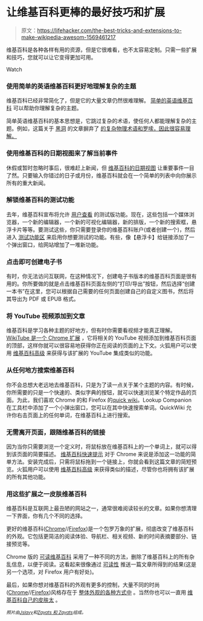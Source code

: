# 让维基百科更棒的最好技巧和扩展

> 原文：<https://lifehacker.com/the-best-tricks-and-extensions-to-make-wikipedia-awesom-1569461217>

维基百科是各种各样有用的资源，但是它很难看，也不太容易定制。只需一些扩展和技巧，您就可以让它变得更加可用。

Watch

### 使用简单的英语维基百科更好地理解复杂的主题

维基百科已经非常简化了，但是它的大量文章仍然很难理解。 [简单的英语维基百科](http://simple.wikipedia.org/wiki/Main_Page) 可以帮助你理解复杂的主题。

简单英语维基百科的基本思想是，它跳过复杂的术语，使任何人都能理解复杂的主题。例如，这篇关于 [黑洞](http://www.quickiwiki.com/simple/Black_holes) 的文章摒弃了 [的复杂物理术语和罗嗦，因此很容易理解。](http://www.quickiwiki.com/en/Black_hole)

### 使用维基百科的日期视图来了解当前事件

休假或暂时忽略时事后，很难赶上新闻，但 [维基百科的日期视图](http://www.quickiwiki.com/en/April_2014) 让重要事件一目了然。只要输入你错过的日子或月份，维基百科就会在一个简单的列表中向你展示所有的重大新闻。

### 解锁维基百科的测试功能

去年，维基百科宣布将允许 [用户查看](https://www.mediawiki.org/wiki/Special:Preferences#mw-prefsection-betafeatures) 的测试版功能。现在，这些包括一个媒体浏览器，一个新的编辑器，一个新的可视化编辑器，新的排版，一个新的搜索框，悬浮卡片等等。要测试这些，你只需要登录你的维基百科账户(或者创建一个)，然后进入 [测试功能区](http://www.mediawiki.org/wiki/Special:Preferences#mw-prefsection-betafeatures) 来启用你想要测试的功能。有些，像【悬浮卡】给链接添加了一个弹出窗口，给网站增加了一堆新功能。

### 点击即可创建电子书

有时，你无法访问互联网，在这种情况下，创建电子书版本的维基百科页面是很有用的。你所要做的就是点击维基百科页面左侧的“打印/导出”按钮，然后选择“创建一本书”在这里，您可以根据自己需要的任何页面创建自己的自定义图书，然后将其导出为 PDF 或 EPUB 格式。

### 将 YouTube 视频添加到文章

维基百科是学习各种主题的好地方，但有时你需要看视频才能真正理解。 [WikiTube 是一个 Chrome 扩展](https://chrome.google.com/webstore/detail/wikitube/aneddidibfifdpbeppmpoackniodpekj) ，它将相关的 YouTube 视频添加到维基百科页面的顶部，这样你就可以很容易地获得你正在阅读的页面的上下文。火狐用户可以使用 [维基百科高级](https://addons.mozilla.org/en-US/firefox/addon/wikipedia-advanced/?src=search) 来获得与该扩展的 YouTube 集成类似的功能。

### 从任何地方搜索维基百科

你不会总想大老远地去维基百科，只是为了读一点关于某个主题的内容。有时候，你所需要的只是一个快速的、类似字典的按钮，就可以快速浏览某个特定作品的页面。为此，我们喜欢 Chrome 的和 Firefox 的[quick wiki](https://addons.mozilla.org/en-US/firefox/addon/quickwiki/?src=search)。Lookup Companion 在工具栏中添加了一个小弹出窗口，您可以在其中快速搜索单词。QuickWiki 允许你右击页面上的任何单词，在维基百科上进行搜索。

### 无需离开页面，跟随维基百科的链接

因为当你只需要浏览一个定义时，将鼠标放在维基百科上的一个单词上，就可以得到该页面的简要描述。 [维基百科快速提示](https://chrome.google.com/webstore/detail/wikipedia-quick-hints/ldnhgfghebflgcndlbppfanbchpgmkna?hl=en) 对于 Chrome 来说是添加这一功能的简单方法。安装完成后，只需将鼠标拖到一个链接上，你就会看到这篇文章的简短预览。火狐用户可以使用 [维基百科高级](https://addons.mozilla.org/en-US/firefox/addon/wikipedia-advanced/) 来获得类似的描述，尽管你也将拥有该扩展的所有其他功能。

### 用这些扩展之一皮肤维基百科

维基百科是互联网上最丑陋的网站之一，通常很难阅读较长的文章。如果你想清理一下界面，你有几个不同的选择。

更好的维基百科([Chrome](https://chrome.google.com/webstore/detail/better-wikipedia/emffkefkbkpkgpdeeooapgaicgmcbolj)//[Firefox](https://addons.mozilla.org/en-US/firefox/addon/better-wikipedia/?src=search))是一个包罗万象的扩展，彻底改变了维基百科的外观。它包括更简洁的阅读体验、导航栏、相关视频、新的时间表摘要部分、链接预览等。

Chrome 版的 [可读维基百科](https://chrome.google.com/webstore/detail/readable-wikipedia/imoddojnfpdkpfiipadaibjplddaneka?hl=en) 采用了一种不同的方法，删除了维基百科上的所有杂乱信息，以便于阅读。这看起来很像通过 [可读性](https://www.readability.com/) 推送一篇文章所得到的结果(这是另一个选项，对 Firefox 用户有好处)。

最后，如果你想对维基百科的外观有更多的控制，大量不同的时尚([Chrome](https://chrome.google.com/webstore/detail/fjnbnpbmkenffdnngjfgmeleoegfcffe)//[Firefox](https://addons.mozilla.org/en-US/firefox/addon/stylish/?src=external-userstyleshome))风格存在于 [整体外观的各种方式中](http://userstyles.org/styles/browse/wikipedia) 。当然你也可以一直用 [维基百科自己的皮肤太](http://en.wikipedia.org/wiki/Wikipedia:Main_Page_alternatives) 。

<small>*照片由*</small>[<small>*Jslavy*</small>](http://www.shutterstock.com/pic.mhtml?id=129780398&src=id)<small>*和*</small>[<small>*Zayats 和 Zayats*</small>](http://www.shutterstock.com/pic.mhtml?id=121338292&src=id)<small>*组成。*</small>